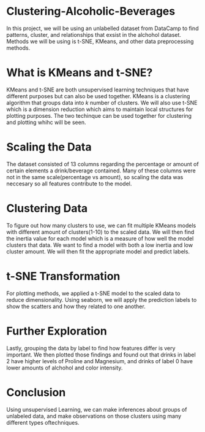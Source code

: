 # Clustering-Alcoholic-Beverages
In this project, we will be using an unlabelled dataset from DataCamp to find patterns, cluster, and relationships that exsist in the alchohol dataset. Methods we will be using is t-SNE, KMeans, and other data preprocessing methods.

# What is KMeans and t-SNE?
KMeans and t-SNE are both unsupervised learning techniques that have different purposes but can also be used together. KMeans is a clustering algorithm that groups data into *k* number of clusters. We will also use t-SNE which is a dimension reduction which aims to maintain local structures for plotting purposes. The two techinque can be used together for clustering and plotting whihc will be seen.

# Scaling the Data
The dataset consisted of 13 columns regarding the percentage or amount of certain elements a drink/beverage contained. Many of these columns were not in the same scale(percentage vs amount), so scaling the data was neccesary so all features contribute to the model.

# Clustering Data 
To figure out how many clusters to use, we can fit multiple KMeans models with different amount of clusters(1-10) to the scaled data. We will then find the inertia value for each model which is a measure of how well the model clusters that data. We want to find a model with both a low inertia and low cluster amount. We will then fit the appropriate model and predict labels. 

# t-SNE Transformation
For plotting methods, we applied a t-SNE model to the scaled data to reduce dimensionality. Using seaborn, we will apply the prediction labels to show the scatters and how they related to one another.

# Further Exploration
Lastly, grouping the data by label to find how features differ is very important. We then plotted those findings and found out that drinks in label 2 have higher levels of Proline and Magnesium, and drinks of label 0 have lower amounts of alchohol and color intensity. 

# Conclusion
Using unsupervised Learning, we can make inferences about groups of unlabeled data, and make observations on those clusters using many different types oftechniques.

